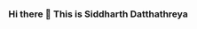 ### Hi there 👋 This is Siddharth Datthathreya

<!--
**sidrockzz/sidrockzz** is a ✨ _special_ ✨ repository because its `README.md` (this file) appears on your GitHub profile.

Here are some ideas to get you started:

- 🔭 I’m currently working on ... React JS and PHP
- 🌱 I’m currently learning ... Astronomy and Psychology 
- 👯 I’m looking to collaborate on ... Web Development and Software Development(DL and ML) and Quantum Computing
- 🤔 I’m looking for help with ... MERN Stack
- 💬 Ask me about ... Anything!!!!!! Not out of CS topics
- 📫 How to reach me: ... My LinkedIn Account : <a href="https://www.linkedin.com/in/siddharthdatthathreya/">LinkedIn</a>
- 😄 Pronouns: ... JS C++ Python
- ⚡ Fun fact: ... I like to work on Science related Projects Especially on Quantum Computing
-->
